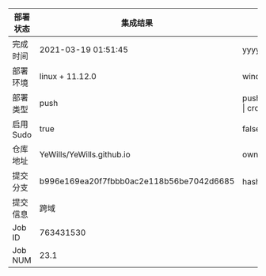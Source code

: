 部署状态 | 集成结果 | 参考值
---|---|---
完成时间 | 2021-03-19 01:51:45 | yyyy-mm-dd hh:mm:ss
部署环境 | linux + 11.12.0 | window \| linux + stable
部署类型 | push | push \| pull_request \| api \| cron
启用Sudo | true | false \| true
仓库地址 | YeWills/YeWills.github.io | owner_name/repo_name
提交分支 | b996e169ea20f7fbbb0ac2e118b56be7042d6685 | hash 16位
提交信息 | 跨域 |
Job ID   | 763431530 |
Job NUM  | 23.1 |
